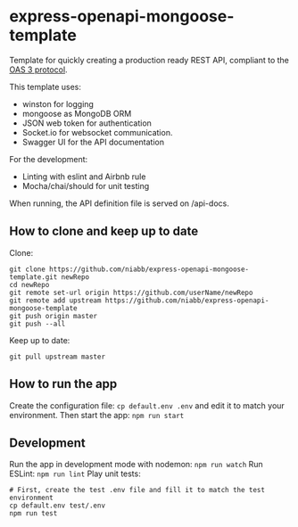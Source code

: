 # express-openapi-mongoose-template
Template for quickly creating a production ready REST API, compliant to the [OAS 3 protocol](https://swagger.io/specification/).

This template uses:
* winston for logging
* mongoose as MongoDB ORM
* JSON web token for authentication
* Socket.io for websocket communication.
* Swagger UI for the API documentation

For the development:
* Linting with eslint and Airbnb rule
* Mocha/chai/should for unit testing

When running, the API definition file is served on /api-docs.

## How to clone and keep up to date
Clone:
```
git clone https://github.com/niabb/express-openapi-mongoose-template.git newRepo
cd newRepo
git remote set-url origin https://github.com/userName/newRepo
git remote add upstream https://github.com/niabb/express-openapi-mongoose-template
git push origin master
git push --all
```
Keep up to date:
```
git pull upstream master
```

## How to run the app
Create the configuration file: `cp default.env .env`
and edit it to match your environment.
Then start the app: `npm run start`

## Development
Run the app in development mode with nodemon: `npm run watch`
Run ESLint: `npm run lint`
Play unit tests: 
```
# First, create the test .env file and fill it to match the test environment
cp default.env test/.env
npm run test
```